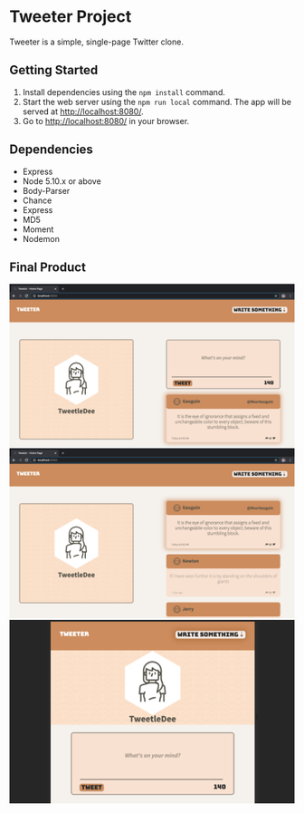 # Tweeter Project

Tweeter is a simple, single-page Twitter clone.


## Getting Started

1. Install dependencies using the `npm install` command.
2. Start the web server using the `npm run local` command. The app will be served at <http://localhost:8080/>.
3. Go to <http://localhost:8080/> in your browser.

## Dependencies

- Express
- Node 5.10.x or above
- Body-Parser
- Chance
- Express
- MD5
- Moment
- Nodemon

## Final Product

!["Screenshot of wide view with form open"](https://github.com/staceykeating/tweeter/blob/master/docs/tweeter-wideview-formopen.png)
!["Screenshot of wide view with form closed"](https://github.com/staceykeating/tweeter/blob/master/docs/tweeter-wideview-formclosed.png)
!["Screenshot of narrow view"](https://github.com/staceykeating/tweeter/blob/master/docs/tweeter-narrowview.png)

